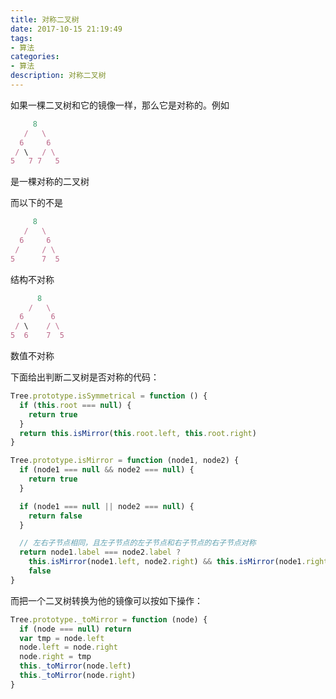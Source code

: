 ```yaml
---
title: 对称二叉树
date: 2017-10-15 21:19:49
tags:
- 算法
categories:
- 算法
description: 对称二叉树
---
```


如果一棵二叉树和它的镜像一样，那么它是对称的。例如

```javascript
     8
   /   \
  6     6
 / \   / \
5   7 7   5 
```

是一棵对称的二叉树

而以下的不是

```javascript
     8
   /   \
  6     6
 /     / \
5      7  5 
```

结构不对称

```javascript
      8
    /   \
  6      6
 / \    / \
5  6    7  5 
```
数值不对称

下面给出判断二叉树是否对称的代码：

```javascript
Tree.prototype.isSymmetrical = function () {
  if (this.root === null) {
    return true
  }
  return this.isMirror(this.root.left, this.root.right)
}

Tree.prototype.isMirror = function (node1, node2) {
  if (node1 === null && node2 === null) {
    return true
  }

  if (node1 === null || node2 === null) {
    return false
  }

  // 左右子节点相同，且左子节点的左子节点和右子节点的右子节点对称
  return node1.label === node2.label ?
    this.isMirror(node1.left, node2.right) && this.isMirror(node1.right, node2.left) :
    false
}
```

而把一个二叉树转换为他的镜像可以按如下操作：

```javascript
Tree.prototype._toMirror = function (node) {
  if (node === null) return
  var tmp = node.left
  node.left = node.right
  node.right = tmp
  this._toMirror(node.left)
  this._toMirror(node.right)
}
```

